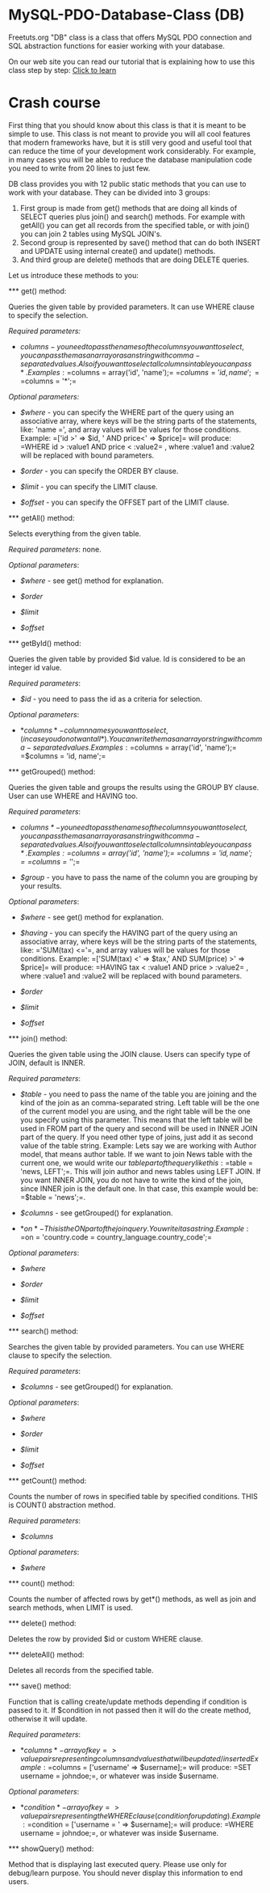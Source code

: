 MySQL-PDO-Database-Class (DB)
=============================

Freetuts.org "DB" class is a class that offers MySQL PDO connection and SQL 
abstraction functions for easier working with your database. 

On our web site you can read our tutorial that is explaining how to use this class step by step: 
[Click to learn](http://www.freetuts.org/tutorial/view?id=1)

Crash course
============

First thing that you should know about this class is that it is meant to be simple to use. This class is not meant to provide you will all cool features that modern frameworks have, but it is still very good and useful tool that can reduce the time of your development work considerably. For example, in many cases you will be able to reduce the database manipulation code you need to write from 20 lines to just few.

DB class provides you with 12 public static methods that you can use to work with your database. They can be divided into 3 groups:

1. First group is made from get() methods that are doing all kinds of SELECT queries plus join() and search() methods. For example with getAll() you can get all records from the specified table, or with join() you can join 2 tables using MySQL JOIN's.
2. Second group is represented by save() method that can do both INSERT and UPDATE using internal create() and update() methods.
3. And third group are delete() methods that are doing DELETE queries.

Let us introduce these methods to you:

*** get() method:

Queries the given table by provided parameters. It can use WHERE clause to specify the selection.

*Required parameters:*

- $columns - you need to pass the names of the columns you want to select, you can pass them as an array or as an string with comma-separated values. Also if you want to select all columns in table you can pass *. Examples: =$columns = array('id', 'name');= =$columns = 'id, name';= =$columns = '*';=

*Optional parameters:*

- *$where* - you can specify the WHERE part of the query using an associative array, where keys will be the string parts of the statements, like: 'name =', and array values will be values for those conditions. Example: =['id >' => $id, ' AND price<' => $price]= will produce: =WHERE id > :value1 AND price < :value2= , where :value1 and :value2 will be replaced with bound parameters.

- *$order* - you can specify the ORDER BY clause.

- *$limit* - you can specify the LIMIT clause.

- *$offset* - you can specify the OFFSET part of the LIMIT clause.


*** getAll() method:

Selects everything from the given table.

*Required parameters*: none.

*Optional parameters*:

- *$where* - see get() method for explanation.

- *$order*

- *$limit*

- *$offset*


*** getById() method:

Queries the given table by provided $id value. Id is considered to be an integer id value.

*Required parameters*: 

- *$id* - you need to pass the id as a criteria for selection.

*Optional parameters*:

- *$columns* - column names you want to select, ( in case you do not want all *). You can write them as an array or string with comma-separated values. Examples: =$columns = array('id', 'name');= =$columns = 'id, name';=


*** getGrouped() method:

Queries the given table and groups the results using the GROUP BY clause. User can use WHERE and HAVING too.

*Required parameters*: 

- *$columns* - you need to pass the names of the columns you want to select, you can pass them as an array or as an string with comma-separated values. Also if you want to select all columns in table you can pass *. Examples: =$columns = array('id', 'name');= =$columns = 'id, name';= =$columns = '*';=

- *$group* - you have to pass the name of the column you are grouping by your results.

*Optional parameters*:

- *$where* - see get() method for explanation.

- *$having* - you can specify the HAVING part of the query using an associative array, where keys will be the string parts of the statements, like: ='SUM(tax) <='=, and array values will be values for those conditions. Example: =['SUM(tax) <' => $tax,' AND SUM(price) >' => $price]= will produce: =HAVING tax < :value1 AND price > :value2= , where :value1 and :value2 will be replaced with bound parameters.

- *$order*

- *$limit*

- *$offset*


*** join() method:

Queries the given table using the JOIN clause. Users can specify type of JOIN, default is INNER.

*Required parameters*: 

- *$table* - you need to pass the name of the table you are joining and the kind of the join as an comma-separated string. Left table will be the one of the current model you are using, and the right table will be the one you specify using this parameter. This means that the left table will be used in FROM part of the query and second  will be used in INNER JOIN part of the query. If you need other type of joins, just  add it as second value of the table string. Example: Lets say we are working with Author model, that means author table. If we want to join News table with the current one, we would write our $table part of the query like this : =$table = 'news, LEFT';=. This will join author and news tables using LEFT JOIN. If you want INNER JOIN, you do not have to write the kind of the join, since INNER join is the default one. In that case, this example would be: =$table = 'news';=.

- *$columns* - see getGrouped() for explanation.

- *$on* - This is the ON part of the join query. You write it as a string. Example: =$on = 'country.code = country_language.country_code';=

*Optional parameters*:

- *$where*

- *$order*

- *$limit*

- *$offset*


*** search() method:

Searches the given table by provided parameters. You can use WHERE clause to specify the selection.

*Required parameters*: 

- *$columns* - see getGrouped() for explanation.

*Optional parameters*:

- *$where*

- *$order*

- *$limit*

- *$offset*


*** getCount() method:

Counts the number of rows in specified table by specified conditions. THIS is COUNT() abstraction method.

*Required parameters*: 

- *$columns*

*Optional parameters*:

- *$where*


*** count() method:

Counts the number of affected rows by get*() methods, as well as join and search methods, when LIMIT is used.


*** delete() method:

Deletes the row by provided $id or custom WHERE clause.


*** deleteAll() method:

Deletes all records from the specified table.


*** save() method:

Function that is calling create/update methods depending if condition is passed to it. If $condition in not passed then it will do the create method, otherwise it will update.

*Required parameters*: 

- *$columns* - array of key=>value pairs representing columns and values that will be updated/inserted Example: =$columns = ['username' => $username];= will produce: =SET username = johndoe;=, or whatever was inside $username.

*Optional parameters*:

- *$condition* - array of key=>value pairs representing the WHERE clause (condition for updating).
Example: =$condition = ['username = ' => $username];= will produce: =WHERE username = johndoe;=, or whatever was inside $username.


*** showQuery() method:

Method that is displaying last executed query. Please use only for debug/learn purpose. You should never display this information to end users.
